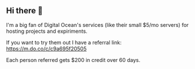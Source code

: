 ## Hi there 👋

I'm a big fan of Digital Ocean's services (like their small $5/mo servers) for hosting projects and expiriments.

If you want to try them out I have a referral link:  
https://m.do.co/c/c9a695f20505

Each person referred gets $200 in credit over 60 days.
